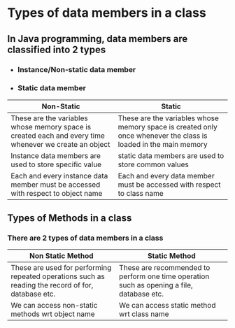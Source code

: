 # Types of data members in a class

## In Java programming, data members are classified into 2 types

+ ### Instance/Non-static data member

+ ### Static data member

|Non-Static|Static|
|------|-----|
These are the variables whose memory space is created each and every time whenever we create an object | These are the variables whose memory space is created only once whenever the class is loaded in the main memory|
Instance data members are used to store specific value| static data members are used to store common values|
Each and every instance data member must be accessed with respect to object name|Each and every data member must be accessed with respect to class name|

## Types of Methods in a class

### There are 2 types of data members in a class

|Non Static Method|Static Method|
|-|-|
|These are used for performing repeated operations such as reading the record of for, database etc.|These are recommended to perform one time operation such as opening a file, database etc.|
|We can access non-static methods wrt object name|We can access static method wrt class name|